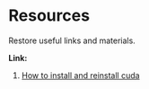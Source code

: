 # Resources

Restore useful links and materials.

**Link:**

1) [How to install and reinstall cuda](http://www.cnblogs.com/mayi2010/p/5604586.html)
